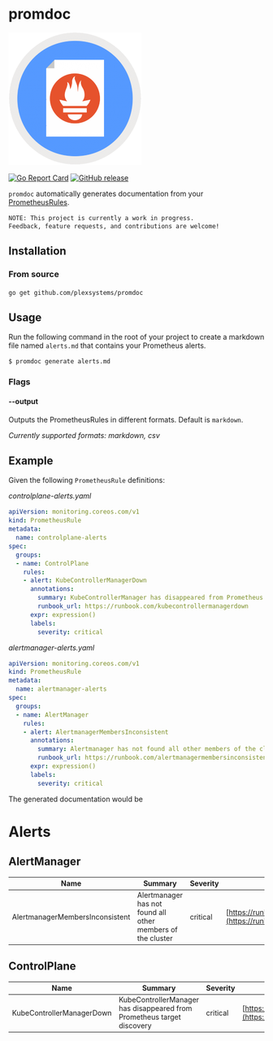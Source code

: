 # promdoc

![logo](promdoc.png)

[![Go Report Card](https://goreportcard.com/badge/github.com/plexsystems/promdoc)](https://goreportcard.com/report/github.com/plexsystems/promdoc)
[![GitHub release](https://img.shields.io/github/release/plexsystems/promdoc.svg)](https://github.com/plexsystems/promdoc/releases)

`promdoc` automatically generates documentation from your [PrometheusRules](https://github.com/coreos/prometheus-operator/blob/master/Documentation/design.md#prometheusrule).

```
NOTE: This project is currently a work in progress.
Feedback, feature requests, and contributions are welcome!
```

## Installation

### From source

`go get github.com/plexsystems/promdoc`

## Usage

Run the following command in the root of your project to create a markdown file named `alerts.md` that contains your Prometheus alerts.

```console
$ promdoc generate alerts.md
```

### Flags

#### --output

Outputs the PrometheusRules in different formats. Default is `markdown`.

*Currently supported formats: markdown, csv*

## Example

Given the following `PrometheusRule` definitions:

*controlplane-alerts.yaml*
```yaml
apiVersion: monitoring.coreos.com/v1
kind: PrometheusRule
metadata:
  name: controlplane-alerts
spec:
  groups:
  - name: ControlPlane
    rules:
    - alert: KubeControllerManagerDown
      annotations:
        summary: KubeControllerManager has disappeared from Prometheus target discovery
        runbook_url: https://runbook.com/kubecontrollermanagerdown
      expr: expression()
      labels:
        severity: critical
```

*alertmanager-alerts.yaml*
```yaml
apiVersion: monitoring.coreos.com/v1
kind: PrometheusRule
metadata:
  name: alertmanager-alerts
spec:
  groups:
  - name: AlertManager
    rules:
    - alert: AlertmanagerMembersInconsistent
      annotations:
        summary: Alertmanager has not found all other members of the cluster
        runbook_url: https://runbook.com/alertmanagermembersinconsistent
      expr: expression()
      labels:
        severity: critical
```

The generated documentation would be

# Alerts

## AlertManager

|Name|Summary|Severity|Runbook|
|---|---|---|---|
|AlertmanagerMembersInconsistent|Alertmanager has not found all other members of the cluster|critical|[https://runbook.com/alertmanagermembersinconsistent](https://runbook.com/alertmanagermembersinconsistent)|

## ControlPlane

|Name|Summary|Severity|Runbook|
|---|---|---|---|
|KubeControllerManagerDown|KubeControllerManager has disappeared from Prometheus target discovery|critical|[https://runbook.com/kubecontrollermanagerdown](https://runbook.com/kubecontrollermanagerdown)|
